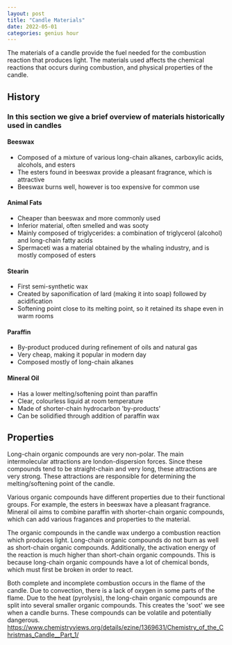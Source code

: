 ```yaml
---
layout: post
title: "Candle Materials"
date: 2022-05-01
categories: genius hour
---
```


The materials of a candle provide the fuel needed for the combustion reaction that produces light. The materials used
affects the chemical reactions that occurs during combustion, and physical properties of the candle.

## History
### In this section we give a brief overview of materials historically used in candles

#### Beeswax
- Composed of a mixture of various long-chain alkanes, carboxylic acids, alcohols, and esters
- The esters found in beeswax provide a pleasant fragrance, which is attractive
- Beeswax burns well, however is too expensive for common use

#### Animal Fats
- Cheaper than beeswax and more commonly used
- Inferior material, often smelled and was sooty
- Mainly composed of triglycerides: a combination of triglycerol (alcohol) and long-chain fatty acids
- Spermaceti was a material obtained by the whaling industry, and is mostly composed of esters

#### Stearin
- First semi-synthetic wax
- Created by saponification of lard (making it into soap) followed by acidification
- Softening point close to its melting point, so it retained its shape even in warm rooms

#### Paraffin
- By-product produced during refinement of oils and natural gas
- Very cheap, making it popular in modern day
- Composed mostly of long-chain alkanes

#### Mineral Oil
- Has a lower melting/softening point than paraffin
- Clear, colourless liquid at room temperature
- Made of shorter-chain hydrocarbon 'by-products'
- Can be solidified through addition of paraffin wax

## Properties
Long-chain organic compounds are very non-polar. The main intermolecular attractions are london-dispersion forces. Since
these compounds tend to be straight-chain and very long, these attractions are very strong. These attractions are
responsible for determining the melting/softening point of the candle.

Various organic compounds have different properties due to their functional groups. For example, the esters in beeswax
have a pleasant fragrance. Mineral oil aims to combine paraffin with shorter-chain organic compounds, which can add
various fragances and properties to the material.

The organic compounds in the candle wax undergo a combustion reaction which produces light. Long-chain organic compounds
do not burn as well as short-chain organic compounds. Additionally, the activation energy of the reaction is much
higher than short-chain organic compounds. This is because long-chain organic compounds have a lot of chemical bonds,
which must first be broken in order to react.

Both complete and incomplete combustion occurs in the flame of the candle. Due to convection, there is a lack of oxygen
in some parts of the flame. Due to the heat (pyrolysis), the long-chain organic compounds are split into several smaller
organic compounds. This creates the 'soot' we see when a candle burns. These compounds can be volatile and potentially
dangerous.
https://www.chemistryviews.org/details/ezine/1369631/Chemistry_of_the_Christmas_Candle__Part_1/
